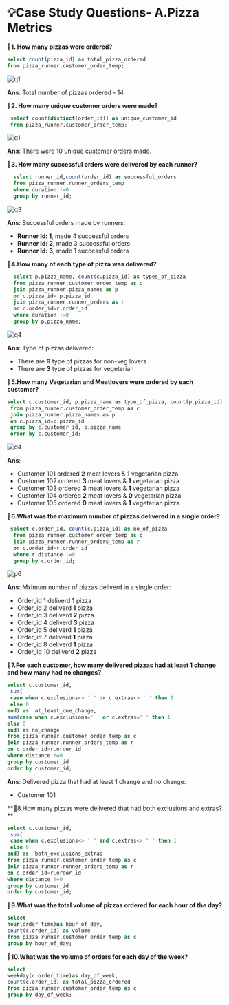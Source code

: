 # 💡Case Study Questions- A.Pizza Metrics

**🍕1. How many pizzas were ordered?**
``` SQL
select count(pizza_id) as total_pizza_ordered  
from pizza_runner.customer_order_temp; 
```
![q1](https://user-images.githubusercontent.com/98269318/189185371-3a04d690-5bf1-4fa1-b677-b5b4a0bfda93.png)

**Ans**: Total number of pizzas ordered - 14

**🍕2. How many unique customer orders were made?**
``` SQL
 select count(distinct(order_id)) as unique_customer_id  
 from pizza_runner.customer_order_temp; 
 ```
 ![q1](https://user-images.githubusercontent.com/98269318/189186971-0678b355-e5bf-4178-80e9-84af2f4c91ed.png)

**Ans**: There were 10 unique customer orders made.

**🍕3. How many successful orders were delivered by each runner?**
``` SQL
  select runner_id,count(order_id) as successful_orders
  from pizza_runner.runner_orders_temp
  where duration !=0
  group by runner_id;
```
![q3](https://user-images.githubusercontent.com/98269318/189188015-09550ff9-173b-4b44-b004-89eae2cdded7.png)

**Ans**: Successful orders made by runners:
- **Runner Id: 1**, made 4 successful orders
- **Runner Id: 2**, made 3 successful orders
- **Runner Id: 3**, made 1 successful orders 

**🍕4.How many of each type of pizza was delivered?**
``` SQL
  select p.pizza_name, count(c.pizza_id) as types_of_pizza
  from pizza_runner.customer_order_temp as c
  join pizza_runner.pizza_names as p
  on c.pizza_id= p.pizza_id
  join pizza_runner.runner_orders as r
  on c.order_id=r.order_id
  where duration !=0
  group by p.pizza_name;
  ```
  ![q4](https://user-images.githubusercontent.com/98269318/189192510-ed29979b-b06d-4b34-b9a0-a02803d48586.png)

**Ans**: Type of pizzas delivered:
- There are **9** type of pizzas for non-veg lovers
- There are **3** type of pizzas for vegeterian

**🍕5.How many Vegetarian and Meatlovers were ordered by each customer?**
 ``` SQL
 select c.customer_id, p.pizza_name as type_of_pizza, count(p.pizza_id) as no_of_pizza
  from pizza_runner.customer_order_temp as c
  join pizza_runner.pizza_names as p
  on c.pizza_id=p.pizza_id
  group by c.customer_id, p.pizza_name
  order by c.customer_id;
```
![d4](https://user-images.githubusercontent.com/98269318/189496796-c67d7877-244d-48df-baff-3bf0aeb69568.png)

**Ans**: 
- Customer 101 ordered **2** meat lovers & **1** vegetarian pizza
- Customer 102 ordered **3** meat lovers & **1** vegetarian pizza
- Customer 103 ordered **3** meat lovers & **1** vegetarian pizza
- Customer 104 ordered **2** meat lovers & **0** vegetarian pizza
- Customer 105 ordered **0** meat lovers & **1** vegetarian pizza

**🍕6.What was the maximum number of pizzas delivered in a single order?**
``` SQL
 select c.order_id, count(c.pizza_id) as no_of_pizza
  from pizza_runner.customer_order_temp as c
  join pizza_runner.runner_orders_temp as r
  on c.order_id=r.order_id
  where r.distance !=0
  group by c.order_id;
  ```
  ![p6](https://user-images.githubusercontent.com/98269318/189516209-1811cfbc-3eb4-4512-8846-f0e803ca8630.png)
  
  **Ans**: Mximum number of pizzas deliverd in a single order:
  - Order_id 1 deliverd **1** pizza
  - Order_id 2 deliverd **1** pizza
  - Order_id 3 deliverd **2** pizza
  - Order_id 4 deliverd **3** pizza
  - Order_id 5 deliverd **1** pizza
  - Order_id 7 deliverd **1** pizza
  - Order_id 8 deliverd **1** pizza
  - Order_id 10 deliverd **2** pizza

**🍕7.For each customer, how many delivered pizzas had at least 1 change and how many had no changes?**
``` SQL
select c.customer_id,
 sum(
 case when c.exclusions<> ' ' or c.extras<> ' ' then 1
 else 0
end) as  at_least_one_change,
sum(case when c.exclusions=' ' or c.extras=' ' then 1
else 0
end) as no_change
from pizza_runner.customer_order_temp as c
join pizza_runner.runner_orders_temp as r
on c.order_id=r.order_id 
where distance !=0
group by customer_id
order by customer_id;
```
**Ans**: Delivered pizza that had at least 1 change and no change:
- Customer 101 

**🍕8.How many pizzas were delivered that had both exclusions and extras? **
``` SQL
select c.customer_id,
 sum(
 case when c.exclusions<> ' ' and c.extras<> ' ' then 1
 else 0
end) as  both_exclusions_extras
from pizza_runner.customer_order_temp as c
join pizza_runner.runner_orders_temp as r
on c.order_id=r.order_id 
where distance !=0
group by customer_id
order by customer_id;
```

**🍕9.What was the total volume of pizzas ordered for each hour of the day?**
``` SQL
select
hour(order_time)as hour_of_day,
count(c.order_id) as volume
from pizza_runner.customer_order_temp as c
group by hour_of_day;
```

**🍕10.What was the volume of orders for each day of the week?**
``` SQL
select 
weekday(c.order_time)as day_of_week,
count(c.order_id) as total_pizza_ordered
from pizza_runner.customer_order_temp as c
group by day_of_week;
```

